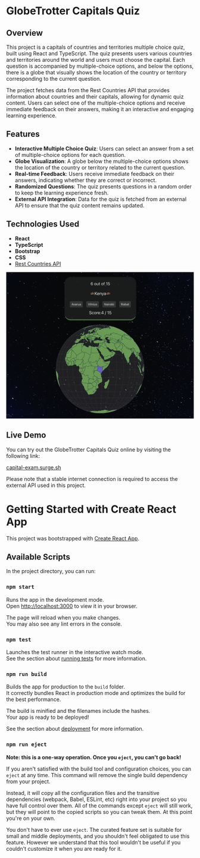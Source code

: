 # GlobeTrotter Capitals Quiz

## Overview

This project is a capitals of countries and territories multiple choice quiz, built using React and TypeScript. The quiz presents users various countries and territories around the world and users must choose the capital. Each question is accompanied by multiple-choice options, and below the options, there is a globe that visually shows the location of the country or territory corresponding to the current question.

The project fetches data from the Rest Countries API that provides information about countries and their capitals, allowing for dynamic quiz content. Users can select one of the multiple-choice options and receive immediate feedback on their answers, making it an interactive and engaging learning experience.

## Features

- **Interactive Multiple Choice Quiz**: Users can select an answer from a set of multiple-choice options for each question.
- **Globe Visualization**: A globe below the multiple-choice options shows the location of the country or territory related to the current question.
- **Real-time Feedback**: Users receive immediate feedback on their answers, indicating whether they are correct or incorrect.
- **Randomized Questions**: The quiz presents questions in a random order to keep the learning experience fresh.
- **External API Integration**: Data for the quiz is fetched from an external API to ensure that the quiz content remains updated.

## Technologies Used

- **React**
- **TypeScript**
- **Bootstrap**
- **CSS**
- [Rest Countries API](https://restcountries.com/)

![Website Screenshot](src/Assets/images/GlobeKenyaScreenShot.png)

## Live Demo

You can try out the GlobeTrotter Capitals Quiz online by visiting the following link:

[capital-exam.surge.sh](https://capital-exam.surge.sh)

Please note that a stable internet connection is required to access the external API used in this project.

# Getting Started with Create React App

This project was bootstrapped with [Create React App](https://github.com/facebook/create-react-app).

## Available Scripts

In the project directory, you can run:

### `npm start`

Runs the app in the development mode.\
Open [http://localhost:3000](http://localhost:3000) to view it in your browser.

The page will reload when you make changes.\
You may also see any lint errors in the console.

### `npm test`

Launches the test runner in the interactive watch mode.\
See the section about [running tests](https://facebook.github.io/create-react-app/docs/running-tests) for more information.

### `npm run build`

Builds the app for production to the `build` folder.\
It correctly bundles React in production mode and optimizes the build for the best performance.

The build is minified and the filenames include the hashes.\
Your app is ready to be deployed!

See the section about [deployment](https://facebook.github.io/create-react-app/docs/deployment) for more information.

### `npm run eject`

**Note: this is a one-way operation. Once you `eject`, you can't go back!**

If you aren't satisfied with the build tool and configuration choices, you can `eject` at any time. This command will remove the single build dependency from your project.

Instead, it will copy all the configuration files and the transitive dependencies (webpack, Babel, ESLint, etc) right into your project so you have full control over them. All of the commands except `eject` will still work, but they will point to the copied scripts so you can tweak them. At this point you're on your own.

You don't have to ever use `eject`. The curated feature set is suitable for small and middle deployments, and you shouldn't feel obligated to use this feature. However we understand that this tool wouldn't be useful if you couldn't customize it when you are ready for it.
